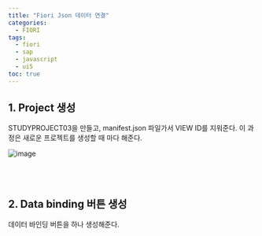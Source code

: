 ```yaml
---
title: "Fiori Json 데이터 연결"
categories: 
  - FIORI
tags:
  - fiori
  - sap
  - javascript
  - ui5
toc: true
---
```


## 1. Project 생성

STUDYPROJECT03을 만들고, manifest.json 파일가서 VIEW ID를 지워준다. 이 과정은 새로운 프로젝트를 생성할 때 마다 해준다.

![image](https://user-images.githubusercontent.com/58674365/96146935-cb1e8d00-0f41-11eb-8b32-22e627d5a052.png)

<br><br>

## 2. Data binding 버튼 생성

데이터 바인딩 버튼을 하나 생성해준다.

